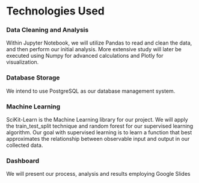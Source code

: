 # Technologies Used

### Data Cleaning and Analysis
Within Jupyter Notebook, we will utilize Pandas to read and clean the data, and then perform our initial analysis. 
More extensive study will later be executed using Numpy for advanced calculations and Plotly for visualization.

### Database Storage
We intend to use PostgreSQL as our database management system.

### Machine Learning
SciKit-Learn is the Machine Learning library for our project. We will apply the train_test_split technique and random forest for our 
supervised learning algorithm. Our goal with supervised learning is to learn a function that best approximates the relationship 
between observable input and output in our collected data. 

### Dashboard
We will present our process, analysis and results employing Google Slides


